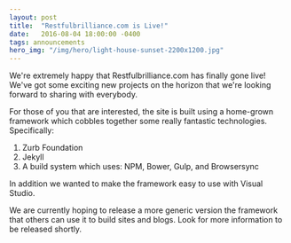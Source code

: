 ```yaml
---
layout: post
title:  "Restfulbrilliance.com is Live!"
date:   2016-08-04 18:00:00 -0400
tags: announcements
hero_img: "/img/hero/light-house-sunset-2200x1200.jpg"
---
```


We're extremely happy that Restfulbrilliance.com has finally gone live!  We've got some exciting new projects on the horizon that we're looking forward to sharing with everybody.

For those of you that are interested, the site is built using a home-grown framework which cobbles together some really fantastic technologies.  Specifically:

1. Zurb Foundation
2. Jekyll
3. A build system which uses: NPM, Bower, Gulp, and Browsersync

In addition we wanted to make the framework easy to use with Visual Studio.

We are currently hoping to release a more generic version the framework that others can use it to build sites and blogs.  Look for more information to be released shortly.

